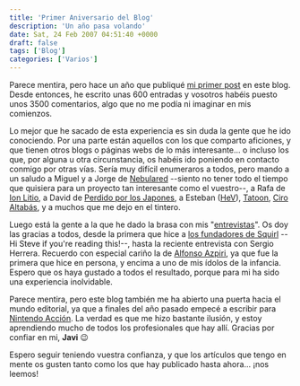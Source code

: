 ```yaml
---
title: 'Primer Aniversario del Blog'
description: 'Un año pasa volando'
date: Sat, 24 Feb 2007 04:51:40 +0000
draft: false
tags: ['Blog']
categories: ['Varios']
---
```


Parece mentira, pero hace un año que publiqué [mi primer post](/hello-world/) en este blog. Desde entonces, he escrito unas 600 entradas y vosotros habéis puesto unos 3500 comentarios, algo que no me podía ni imaginar en mis comienzos.

Lo mejor que he sacado de esta experiencia es sin duda la gente que he ido conociendo. Por una parte están aquellos con los que comparto aficiones, y que tienen otros blogs o páginas webs de lo más interesante... o incluso los que, por alguna u otra circunstancia, os habéis ido poniendo en contacto conmigo por otras vías. Sería muy difícil enumeraros a todos, pero mando a un saludo a Miguel y a Jorge de [Nebulared](http://www.nebulared.com/) --siento no tener todo el tiempo que quisiera para un proyecto tan interesante como el vuestro--, a Rafa de [Ion Litio](http://www.ionlitio.com/), a David de [Perdido por los Japones](http://flapyinjapan.blogspot.com/), a Esteban ([HeV](http://blog.e-saiz.net/)), [Tatoon](http://segarcadia.wordpress.com/), [Ciro Altabás](http://ciroaltabas.typepad.com/el_blog_de_ciro/), y a muchos que me dejo en el tintero.

Luego está la gente a la que he dado la brasa con mis "[entrevistas](/tag/entrevistas/)". Os doy las gracias a todos, desde la primera que hice a [los fundadores de Squirl](/entrevista-con-los-autores-de-squirl-squirl-authors-interview/) --Hi Steve if you're reading this!--, hasta la reciente entrevista con Sergio Herrera. Recuerdo con especial cariño la de [Alfonso Azpiri](/alfonso-azpiri/), ya que fue la primera que hice en persona, y encima a uno de mis ídolos de la infancia. Espero que os haya gustado a todos el resultado, porque para mi ha sido una experiencia inolvidable.

Parece mentira, pero este blog también me ha abierto una puerta hacia el mundo editorial, ya que a finales del año pasado empecé a escribir para [Nintendo Acción](/nintendo-accion-se-renueva/). La verdad es que me hizo bastante ilusión, y estoy aprendiendo mucho de todos los profesionales que hay allí. Gracias por confiar en mi, **Javi** :wink:

Espero seguir teniendo vuestra confianza, y que los artículos que tengo en mente os gusten tanto como los que hay publicado hasta ahora... ¡nos leemos!